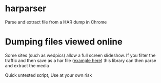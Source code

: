 # harparser
Parse and extract file from a HAR dump in Chrome

# Dumping files viewed online

Some sites (such as wedpics) allow a full screen slideshow. If you filter the traffic and then save as a har file ([example here](http://patrickhamann.com/workshops/performance/tasks/1_Network/1_2.html))
this library can then parse and extract the media


Quick untested script, Use at your own risk
